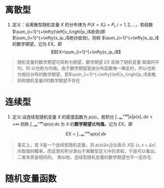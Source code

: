 # 离散型
1. 定义：设离散型随机变量 $X$ 的分布律为 $P(X = X_i) = P_i  , i = 1,2,…$，若级数$\sum_{i=1}^{+\infty}\left|x_i\right|p_i$收敛(即$\sum_{i=1}^{+\infty}x_ip_i$绝对收敛)，则称 $\sum_{i=1}^{+\infty}x_ip_i$ 的数学期望，记为 $EX$。即 $$EX=\sum_{i=1}^{+\infty}x_ip_i$$
> 随机变量的数学期望可简称为期望。数学期望 $EX$ 反映了随机变量 取值的平均，所 以也称为均值。由于数学期望是由分布函数唯一确定的，所以也称为相应分布的数学期望。若$\sum_{i=1}^{+\infty}\left|x_i\right|p_i$发散,则称随机变量$X$的数学期望不存在

# 连续型
1. 定义:设连续型随机变量 $X$ 的密度函数为 $p(x)$，若积分 $\int_{-\infty}^{+\infty} \left|x\right| p(x), dx < +\infty$ 则称 $\int_{-\infty}^{+\infty} x p(x) \, dx$ 为 $X$ 的**数学期望**或**均值**。记为 $EX$。即$$EX=\int_{-\infty}^{+\infty} x p(x) \, dx$$
> 事实上，若 $X$是一个连续型随机变量，则 $p(x)\Delta x$近似表示 $X$在 $(x, x+\Delta x]$内取值的概率。而这里的积分类似于离散型定义中的求和，于是可以看出，二者本质是相同的。 类似地，连续型随机变量的数学期望也不一定存在.

# 随机变量函数

